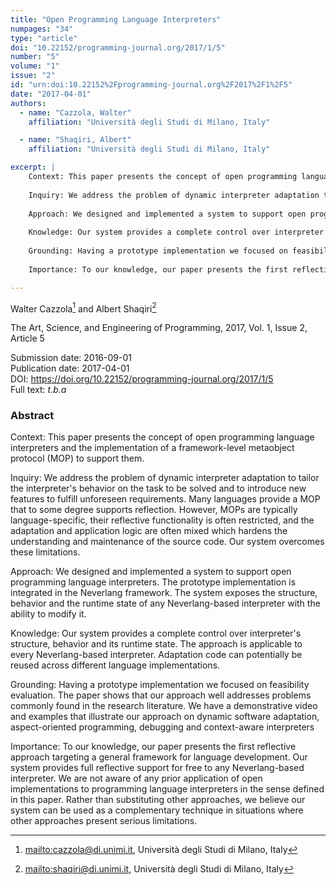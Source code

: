 ```yaml
---
title: "Open Programming Language Interpreters"
numpages: "34"
type: "article"
doi: "10.22152/programming-journal.org/2017/1/5"
number: "5"
volume: "1"
issue: "2"
id: "urn:doi:10.22152%2Fprogramming-journal.org%2F2017%2F1%2F5"
date: "2017-04-01"
authors: 
  - name: "Cazzola, Walter"
    affiliation: "Università degli Studi di Milano, Italy"

  - name: "Shaqiri, Albert"
    affiliation: "Università degli Studi di Milano, Italy"

excerpt: |
    Context: This paper presents the concept of open programming language interpreters and the implementation of a framework-level metaobject protocol (MOP) to support them.
    
    Inquiry: We address the problem of dynamic interpreter adaptation to tailor the interpreter's behavior on the task to be solved and to introduce new features to fulfill unforeseen requirements. Many languages provide a MOP that to some degree supports reflection. However, MOPs are typically language-specific, their reflective functionality is often restricted, and the adaptation and application logic are often mixed which hardens the understanding and maintenance of the source code. Our system overcomes these limitations.
    
    Approach: We designed and implemented a system to support open programming language interpreters. The prototype implementation is integrated in the Neverlang framework. The system exposes the structure, behavior and the runtime state of any Neverlang-based interpreter with the ability to modify it. 
    
    Knowledge: Our system provides a complete control over interpreter's structure, behavior and its runtime state. The approach is applicable to every Neverlang-based interpreter. Adaptation code can potentially be reused across different language implementations. 
    
    Grounding: Having a prototype implementation we focused on feasibility evaluation. The paper shows that our approach well addresses problems commonly found in the research literature. We have a demonstrative video and examples that illustrate our approach on dynamic software adaptation, aspect-oriented programming, debugging and context-aware interpreters
    
    Importance: To our knowledge, our paper presents the first reflective approach targeting a general framework for language development. Our system provides full reflective support for free to any Neverlang-based interpreter. We are not aware of any prior application of open implementations to programming language interpreters in the sense defined in this paper. Rather than substituting other approaches, we believe our system can be used as a complementary technique in situations where other approaches present serious limitations.

---
```

Walter Cazzola[^1] and Albert Shaqiri[^2]

The Art, Science, and Engineering of Programming, 2017, Vol. 1, Issue 2, Article 5

Submission date: 2016-09-01  
Publication date: 2017-04-01  
DOI: <https://doi.org/10.22152/programming-journal.org/2017/1/5>  
Full text: *t.b.a*  


### Abstract
Context: This paper presents the concept of open programming language interpreters and the implementation of a framework-level metaobject protocol (MOP) to support them.

Inquiry: We address the problem of dynamic interpreter adaptation to tailor the interpreter's behavior on the task to be solved and to introduce new features to fulfill unforeseen requirements. Many languages provide a MOP that to some degree supports reflection. However, MOPs are typically language-specific, their reflective functionality is often restricted, and the adaptation and application logic are often mixed which hardens the understanding and maintenance of the source code. Our system overcomes these limitations.

Approach: We designed and implemented a system to support open programming language interpreters. The prototype implementation is integrated in the Neverlang framework. The system exposes the structure, behavior and the runtime state of any Neverlang-based interpreter with the ability to modify it. 

Knowledge: Our system provides a complete control over interpreter's structure, behavior and its runtime state. The approach is applicable to every Neverlang-based interpreter. Adaptation code can potentially be reused across different language implementations. 

Grounding: Having a prototype implementation we focused on feasibility evaluation. The paper shows that our approach well addresses problems commonly found in the research literature. We have a demonstrative video and examples that illustrate our approach on dynamic software adaptation, aspect-oriented programming, debugging and context-aware interpreters

Importance: To our knowledge, our paper presents the first reflective approach targeting a general framework for language development. Our system provides full reflective support for free to any Neverlang-based interpreter. We are not aware of any prior application of open implementations to programming language interpreters in the sense defined in this paper. Rather than substituting other approaches, we believe our system can be used as a complementary technique in situations where other approaches present serious limitations.


[^1]: <mailto:cazzola@di.unimi.it>, Università degli Studi di Milano, Italy
[^2]: <mailto:shaqiri@di.unimi.it>, Università degli Studi di Milano, Italy
